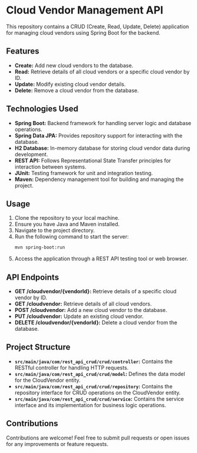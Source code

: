 # Cloud Vendor Management API <br>

This repository contains a CRUD (Create, Read, Update, Delete) application for managing cloud vendors using Spring Boot for the backend. <br>

## Features <br>

- **Create:** Add new cloud vendors to the database. <br>
- **Read:** Retrieve details of all cloud vendors or a specific cloud vendor by ID. <br>
- **Update:** Modify existing cloud vendor details. <br>
- **Delete:** Remove a cloud vendor from the database. <br>

## Technologies Used <br>

- **Spring Boot:** Backend framework for handling server logic and database operations. <br>
- **Spring Data JPA:** Provides repository support for interacting with the database. <br>
- **H2 Database:** In-memory database for storing cloud vendor data during development. <br>
- **REST API:** Follows Representational State Transfer principles for interaction between systems. <br>
- **JUnit:** Testing framework for unit and integration testing. <br>
- **Maven:** Dependency management tool for building and managing the project. <br>

## Usage <br>

1. Clone the repository to your local machine. <br>
2. Ensure you have Java and Maven installed. <br>
3. Navigate to the project directory. <br>
4. Run the following command to start the server: <br>
   ```bash 
   mvn spring-boot:run 

5. Access the application through a REST API testing tool or web browser. <br>

## API Endpoints <br>

- **GET /cloudvendor/{vendorId}:** Retrieve details of a specific cloud vendor by ID. <br>
- **GET /cloudvendor:** Retrieve details of all cloud vendors. <br>
- **POST /cloudvendor:** Add a new cloud vendor to the database. <br>
- **PUT /cloudvendor:** Update an existing cloud vendor. <br>
- **DELETE /cloudvendor/{vendorId}:** Delete a cloud vendor from the database. <br>

## Project Structure <br>

- **`src/main/java/com/rest_api_crud/crud/controller`:** Contains the RESTful controller for handling HTTP requests. <br>
- **`src/main/java/com/rest_api_crud/crud/model`:** Defines the data model for the CloudVendor entity. <br>
- **`src/main/java/com/rest_api_crud/crud/repository`:** Contains the repository interface for CRUD operations on the CloudVendor entity. <br>
- **`src/main/java/com/rest_api_crud/crud/service`:** Contains the service interface and its implementation for business logic operations. <br>

## Contributions <br>

Contributions are welcome! Feel free to submit pull requests or open issues for any improvements or feature requests. <br>
